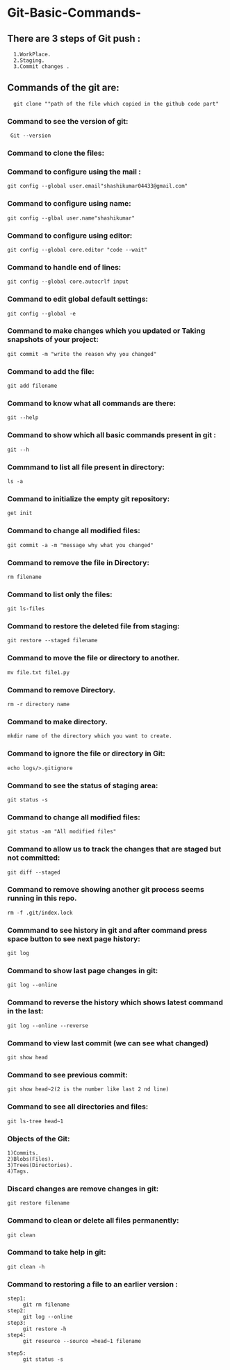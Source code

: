 # Git-Basic-Commands-
## There are 3 steps of Git push :
      1.WorkPlace.
      2.Staging.
      3.Commit changes .

## Commands of the git are:
      git clone ""path of the file which copied in the github code part"
### Command to see the version of git:
     Git --version
### Command to clone the files:
### Command to configure using the mail :
    git config --global user.email"shashikumar04433@gmail.com"

### Command to configure using name:
    git config --glbal user.name"shashikumar"

### Command to configure using editor:
    git config --global core.editor "code --wait"

### Command to handle end of lines:
    git config --global core.autocrlf input
    
### Command to edit global default settings:
    git config --global -e
### Command to make changes which you updated or Taking snapshots of your project:
    git commit -m "write the reason why you changed"
### Command to add the file:
    git add filename
### Command to know what all commands are there:
    git --help

### Command to show which all basic commands present in git :
    git --h
### Commmand to list all file present in directory:
    ls -a
### Command to initialize the empty git repository:
    get init
### Command to change all modified files:
    git commit -a -m "message why what you changed"
### Command to remove the file in Directory:
    rm filename
### Command to list only the  files:
    git ls-files
### Command to restore the deleted file from staging:
    git restore --staged filename
### Command to move the file or directory to another.
    mv file.txt file1.py
### Command to remove Directory.
    rm -r directory name
### Command to make directory.
    mkdir name of the directory which you want to create.
### Command to ignore the file or directory in Git:
    echo logs/>.gitignore
### Command to see the status of staging area:
    git status -s
### Command to change all modified files:
    git status -am "All modified files"
### Command to allow us to track the changes that are staged but not committed:
    git diff --staged
### Command to remove showing another git process seems running in this repo.
    rm -f .git/index.lock
    
### Commmand to see history in git and after command press space button to see next page history:
    git log
  
### Command to show last page changes in git:
    git log --online
### Command to reverse the history which shows latest command in the last:
    git log --online --reverse

### Command to view last commit (we can see what changed)
    git show head
 
### Command to see previous commit:
    git show head~2(2 is the number like last 2 nd line)
### Command to see all directories and files:
    git ls-tree head~1
### Objects of the Git:
    1)Commits.
    2)Blobs(Files).
    3)Trees(Directories).
    4)Tags.
### Discard changes are remove changes in git:
    git restore filename
### Command to clean or delete all files permanently:
    git clean 
### Command to take help in git:
    git clean -h
### Command to restoring a file to an earlier version :
    step1:
         git rm filename
    step2:
         git log --online
    step3:
         git restore -h
    step4:
         git resource --source =head~1 filename
  
    step5:
         git status -s

         

         
         
         
    
         
